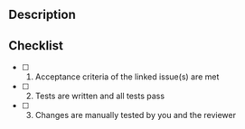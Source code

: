 <!--
  Use a clear and meaningful title for your pull request because the title will be used in the release notes.
  If you have permission to manage labels, add a "Bug", "Enhancement", or "Feature" label if appropriate.
-->

## Description
<!--
  Please describe the changes and add a link to the related issue(s) #
-->

## Checklist
<!--
  With all these boxes checked this PR conforms to our Definition of Done.
-->

- [ ] 1. Acceptance criteria of the linked issue(s) are met
- [ ] 2. Tests are written and all tests pass
- [ ] 3. Changes are manually tested by you and the reviewer

<!-- 
  Thank you for your contribution <3 
-->
